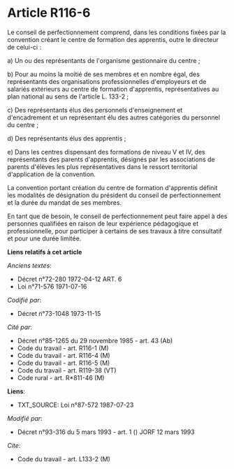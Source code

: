 # Article R116-6

Le conseil de perfectionnement comprend, dans les conditions fixées par la convention créant le centre de formation des
apprentis, outre le directeur de celui-ci :

a) Un ou des représentants de l'organisme gestionnaire du centre ;

b) Pour au moins la moitié de ses membres et en nombre égal, des représentants des organisations professionnelles
d'employeurs et de salariés extérieurs au centre de formation d'apprentis, représentatives au plan national au sens de
l'article L. 133-2 ;

c) Des représentants élus des personnels d'enseignement et d'encadrement et un représentant élu des autres catégories du
personnel du centre ;

d) Des représentants élus des apprentis ;

e) Dans les centres dispensant des formations de niveau V et IV, des représentants des parents d'apprentis, désignés par les
associations de parents d'élèves les plus représentatives dans le ressort territorial d'application de la convention.

La convention portant création du centre de formation d'apprentis définit les modalités de désignation du président du
conseil de perfectionnement et la durée du mandat de ses membres.

En tant que de besoin, le conseil de perfectionnement peut faire appel à des personnes qualifiées en raison de leur
expérience pédagogique et professionnelle, pour participer à certains de ses travaux à titre consultatif et pour une durée
limitée.

**Liens relatifs à cet article**

_Anciens textes_:

  - Décret n°72-280 1972-04-12 ART. 6
  - Loi n°71-576 1971-07-16

_Codifié par_:

  - Décret n°73-1048 1973-11-15

_Cité par_:

  - Décret n°85-1265 du 29 novembre 1985 - art. 43 (Ab)
  - Code du travail - art. R116-1 (M)
  - Code du travail - art. R116-4 (M)
  - Code du travail - art. R116-5 (M)
  - Code du travail - art. R119-38 (VT)
  - Code rural - art. R*811-46 (M)

**Liens**:

  - TXT_SOURCE: Loi n°87-572 1987-07-23

_Modifié par_:

  - Décret n°93-316 du 5 mars 1993 - art. 1 () JORF 12 mars 1993

_Cite_:

  - Code du travail - art. L133-2 (M)
